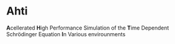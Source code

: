 # Ahti


**A**cellerated
**H**igh Performance Simulation of the 
**T**ime Dependent Schrödinger Equation
**I**n Various envirounments

 
